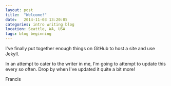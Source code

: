 ```yaml
---
layout: post
title:  "Welcome!"
date:   2014-11-03 13:20:05
categories: intro writing blog
location: Seattle, WA, USA
tags: blog beginning
---
```


I've finally put together enough things on GitHub to host a site and use Jekyll. 

In an attempt to cater to the writer in me, I'm going to attempt to update this every so often.
Drop by when I've updated it quite a bit more!

Francis